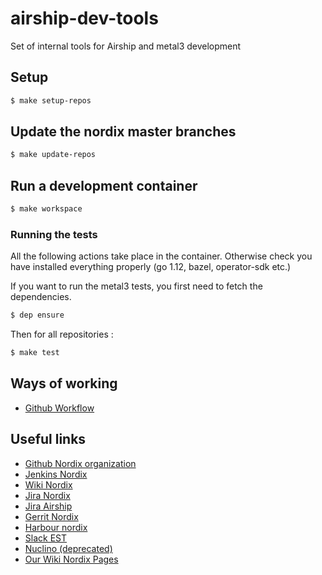 # airship-dev-tools

Set of internal tools for Airship and metal3 development

## Setup

```sh
$ make setup-repos
```

## Update the nordix master branches

```sh
$ make update-repos
```

## Run a development container

```sh
$ make workspace
```

### Running the tests

All the following actions take place in the container. Otherwise
check you have installed everything properly (go 1.12, bazel, operator-sdk etc.)

If you want to run the metal3 tests, you first need to fetch the dependencies.

```sh
$ dep ensure
```

Then for all repositories :

```sh
$ make test
```

## Ways of working

* [Github Workflow](wow/github-workflow.md)

## Useful links

* [Github Nordix organization](https://github.com/Nordix)
* [Jenkins Nordix](https://jenkins.nordix.org)
* [Wiki Nordix](https://wiki.nordix.org/)
* [Jira Nordix](https://jira.nordix.org/secure/Dashboard.jspa)
* [Jira Airship](https://airship.atlassian.net/projects/AIR/issues)
* [Gerrit Nordix](https://gerrit.nordix.org)
* [Harbour nordix](https://registry.nordix.org)
* [Slack EST](estech-group.slack.com)
* [Nuclino (deprecated)](https://app.nuclino.com/ETSJORVAS/Airship)
* [Our Wiki Nordix Pages ](https://wiki.nordix.org/display/CPI/Cloud+and+Programmable+Infrastructure)

